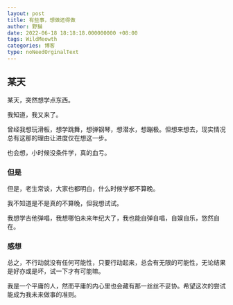 ```yaml
---
layout: post
title: 有些事，想做还得做
author: 野猫
date: 2022-06-18 18:18:18.000000000 +08:00
tags: WildMeowth
categories: 博客
type: noNeedOrginalText
---
```


## 某天

某天，突然想学点东西。

我知道，我又来了。

曾经我想玩滑板，想学跳舞，想弹钢琴，想潜水，想蹦极。但想来想去，现实情况总有这那的理由让进度仅在想这一步。

也会想，小时候没条件学，真的血亏。

### 但是

但是，老生常谈，大家也都明白，什么时候学都不算晚。

我不知道是不是真的不算晚，但我想试试。

我想学吉他弹唱，我想哪怕未来年纪大了，我也能自弹自唱，自娱自乐，悠然自在。

### 感想

总之，不行动就没有任何可能性，只要行动起来，总会有无限的可能性，无论结果是好亦或是坏，试一下才有可能嘛。

我是一个平庸的人，然而平庸的内心里也会藏有那一丝丝不妥协。希望这次的尝试能成为我未来做事的准则。